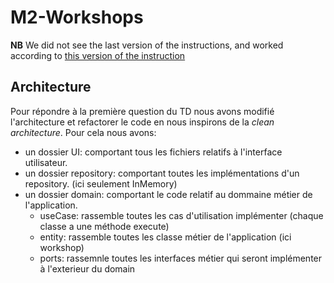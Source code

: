 # M2-Workshops
**NB** We did not see the last version of the instructions, and worked according to [this version of the instruction](https://github.com/xblanc33/cdp-td/blob/fddadd904f381fe97cdd8e3f81bcafe5da5f8970/td4_code.md)

## Architecture

Pour répondre à la première question du TD nous avons modifié l'architecture et refactorer le code en nous inspirons de la  _clean architecture_.
Pour cela nous avons:
- un dossier UI: comportant tous les fichiers relatifs à l'interface utilisateur.
- un dossier repository: comportant toutes les implémentations d'un repository. (ici seulement InMemory)
- un dossier domain: comportant le code relatif au dommaine métier de l'application.
  - useCase: rassemble toutes les cas d'utilisation implémenter (chaque classe a une méthode execute)
  - entity: rassemble toutes les classe métier de l'application (ici workshop)
  - ports: rassemnle toutes les interfaces métier qui seront implémenter à l'exterieur du domain
 
 
